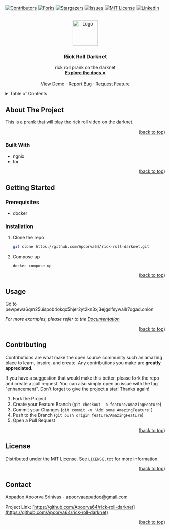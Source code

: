 <!-- Improved compatibility of back to top link: See: https://github.com/othneildrew/Best-README-Template/pull/73 -->
<a name="readme-top"></a>
<!--
*** Thanks for checking out the Best-README-Template. If you have a suggestion
*** that would make this better, please fork the repo and create a pull request
*** or simply open an issue with the tag "enhancement".
*** Don't forget to give the project a star!
*** Thanks again! Now go create something AMAZING! :D
-->



<!-- PROJECT SHIELDS -->
<!--
*** I'm using markdown "reference style" links for readability.
*** Reference links are enclosed in brackets [ ] instead of parentheses ( ).
*** See the bottom of this document for the declaration of the reference variables
*** for contributors-url, forks-url, etc. This is an optional, concise syntax you may use.
*** https://www.markdownguide.org/basic-syntax/#reference-style-links
-->
[![Contributors][contributors-shield]][contributors-url]
[![Forks][forks-shield]][forks-url]
[![Stargazers][stars-shield]][stars-url]
[![Issues][issues-shield]][issues-url]
[![MIT License][license-shield]][license-url]
[![LinkedIn][linkedin-shield]][linkedin-url]



<!-- PROJECT LOGO -->
<br />
<div align="center">
  <a href="https://github.com/Apoorva64/rick-roll-darknet">
    <img src="https://cdn.vox-cdn.com/thumbor/Si2spWe-6jYnWh8roDPVRV7izC4=/0x0:1192x795/1400x788/filters:focal(596x398:597x399)/cdn.vox-cdn.com/uploads/chorus_asset/file/22312759/rickroll_4k.jpg" alt="Logo" height="80">
  </a>

<h3 align="center">Rick Roll Darknet</h3>

  <p align="center">
    rick roll prank on the darknet
    <br />
    <a href="https://github.com/Apoorva64/rick-roll-darknet"><strong>Explore the docs »</strong></a>
    <br />
    <br />
    <a href="https://github.com/Apoorva64/rick-roll-darknet">View Demo</a>
    ·
    <a href="https://github.com/Apoorva64/rick-roll-darknet/issues">Report Bug</a>
    ·
    <a href="https://github.com/Apoorva64/rick-roll-darknet/issues">Request Feature</a>
  </p>
</div>



<!-- TABLE OF CONTENTS -->
<details>
  <summary>Table of Contents</summary>
  <ol>
    <li>
      <a href="#about-the-project">About The Project</a>
      <ul>
        <li><a href="#built-with">Built With</a></li>
      </ul>
    </li>
    <li>
      <a href="#getting-started">Getting Started</a>
      <ul>
        <li><a href="#prerequisites">Prerequisites</a></li>
        <li><a href="#installation">Installation</a></li>
      </ul>
    </li>
    <li><a href="#usage">Usage</a></li>
    <li><a href="#contributing">Contributing</a></li>
    <li><a href="#license">License</a></li>
    <li><a href="#contact">Contact</a></li>
  </ol>
</details>



<!-- ABOUT THE PROJECT -->
## About The Project
This is a prank that will play the rick roll video on the darknet.

<p align="right">(<a href="#readme-top">back to top</a>)</p>



### Built With

* ngnix
* tor

<p align="right">(<a href="#readme-top">back to top</a>)</p>



<!-- GETTING STARTED -->
## Getting Started

### Prerequisites

* docker

### Installation

1. Clone the repo
   ```sh
   git clone https://github.com/Apoorva64/rick-roll-darknet.git
   ```
2. Compose up
    ```shell
    docker-compose up
    ```

<p align="right">(<a href="#readme-top">back to top</a>)</p>



<!-- USAGE EXAMPLES -->
## Usage

Go to pewpewa6qm25uispob4okqx5hjer2yt2kn3xj3ejgslfsywallr7ogad.onion 

_For more examples, please refer to the [Documentation](https://example.com)_

<p align="right">(<a href="#readme-top">back to top</a>)</p>







<!-- CONTRIBUTING -->
## Contributing

Contributions are what make the open source community such an amazing place to learn, inspire, and create. Any contributions you make are **greatly appreciated**.

If you have a suggestion that would make this better, please fork the repo and create a pull request. You can also simply open an issue with the tag "enhancement".
Don't forget to give the project a star! Thanks again!

1. Fork the Project
2. Create your Feature Branch (`git checkout -b feature/AmazingFeature`)
3. Commit your Changes (`git commit -m 'Add some AmazingFeature'`)
4. Push to the Branch (`git push origin feature/AmazingFeature`)
5. Open a Pull Request

<p align="right">(<a href="#readme-top">back to top</a>)</p>



<!-- LICENSE -->
## License

Distributed under the MIT License. See `LICENSE.txt` for more information.

<p align="right">(<a href="#readme-top">back to top</a>)</p>



<!-- CONTACT -->
## Contact

Appadoo Apoorva Srinivas - apoorvaappadoo@gmail.com

Project Link: [https://github.com/Apoorva64/rick-roll-darknet](https://github.com/Apoorva64/rick-roll-darknet)

<p align="right">(<a href="#readme-top">back to top</a>)</p>






<!-- MARKDOWN LINKS & IMAGES -->
<!-- https://www.markdownguide.org/basic-syntax/#reference-style-links -->
[contributors-shield]: https://img.shields.io/github/contributors/Apoorva64/rick-roll-darknet.svg?style=for-the-badge
[contributors-url]: https://github.com/Apoorva64/rick-roll-darknet/graphs/contributors
[forks-shield]: https://img.shields.io/github/forks/Apoorva64/rick-roll-darknet.svg?style=for-the-badge
[forks-url]: https://github.com/Apoorva64/rick-roll-darknet/network/members
[stars-shield]: https://img.shields.io/github/stars/Apoorva64/rick-roll-darknet.svg?style=for-the-badge
[stars-url]: https://github.com/Apoorva64/rick-roll-darknet/stargazers
[issues-shield]: https://img.shields.io/github/issues/Apoorva64/rick-roll-darknet.svg?style=for-the-badge
[issues-url]: https://github.com/Apoorva64/rick-roll-darknet/issues
[license-shield]: https://img.shields.io/github/license/Apoorva64/rick-roll-darknet.svg?style=for-the-badge
[license-url]: https://github.com/Apoorva64/rick-roll-darknet/blob/master/LICENSE.txt
[linkedin-shield]: https://img.shields.io/badge/-LinkedIn-black.svg?style=for-the-badge&logo=linkedin&colorB=555
[linkedin-url]: https://linkedin.com/in/appadoo-apoorva-srinivas-481367207
[product-screenshot]: images/screenshot.png
[Next.js]: https://img.shields.io/badge/next.js-000000?style=for-the-badge&logo=nextdotjs&logoColor=white
[Next-url]: https://nextjs.org/
[React.js]: https://img.shields.io/badge/React-20232A?style=for-the-badge&logo=react&logoColor=61DAFB
[React-url]: https://reactjs.org/
[Vue.js]: https://img.shields.io/badge/Vue.js-35495E?style=for-the-badge&logo=vuedotjs&logoColor=4FC08D
[Vue-url]: https://vuejs.org/
[Angular.io]: https://img.shields.io/badge/Angular-DD0031?style=for-the-badge&logo=angular&logoColor=white
[Angular-url]: https://angular.io/
[Svelte.dev]: https://img.shields.io/badge/Svelte-4A4A55?style=for-the-badge&logo=svelte&logoColor=FF3E00
[Svelte-url]: https://svelte.dev/
[Laravel.com]: https://img.shields.io/badge/Laravel-FF2D20?style=for-the-badge&logo=laravel&logoColor=white
[Laravel-url]: https://laravel.com
[Bootstrap.com]: https://img.shields.io/badge/Bootstrap-563D7C?style=for-the-badge&logo=bootstrap&logoColor=white
[Bootstrap-url]: https://getbootstrap.com
[JQuery.com]: https://img.shields.io/badge/jQuery-0769AD?style=for-the-badge&logo=jquery&logoColor=white
[JQuery-url]: https://jquery.com 
